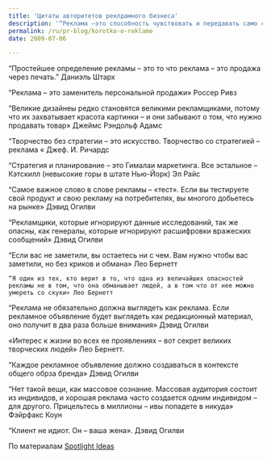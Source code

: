 ```yaml
---
title: 'Цитаты авторитетов реклдамного бизнеса'
description: '“Реклама –это способность чувствовать и передавать само сердцебиение бизнеса в словах, бумаге и чернилах». Лео Бернетт “Простейшее определение рекламы – это то что реклама – это продажа через печать.” Даниэль Штарх “Реклама – это заменитель персональной продажи» Россер Ривз'
permalink: /ru/pr-blog/korotko-o-reklame
date: 2009-07-06

---
```


“Простейшее определение рекламы – это то что реклама – это продажа через печать.” Даниэль Штарх

 “Реклама – это заменитель персональной продажи» Россер Ривз

 “Великие дизайнеы редко становятся великими рекламщиками, потому что их захватывает красота картинки – и они забывают о том, что нужно продавать товар» Джеймс Рэндольф Адамс

“Творчество без стратегии – это искусство. Творчество со стратегией – реклама « Джеф. И. Ричардс

“Стратегия и планирование – это Гималаи маркетинга. Все эстальное – Кэтскилл (невысокие горы в штате Нью-Йорк) Эл Райс

“Самое важное слово в слове рекламы – «тест». Если вы тестируете свой продукт и свою рекламу на потребителях, вы многого добьетесь на рынке»   Дэвид Огилви

“Рекламщики, которые игнорируют данные исследований, так же опасны, как генералы, которые игнорируют расшифровки вражеских сообщений» Дэвид Огилви

“Если вас не заметили, вы остаетесь ни с чем. Вам нужно чтобы вас заметили, но без криков и обмана» Лео Бернетт

	“Я один из тех, кто верит в то, что одна из величайших опасностей рекламы не в том, что она обманывает людей, а в том что от нее можно умереть со скуки» Лео Бернетт

“Реклама не обязательно должна выглядеть как реклама. Если рекламное объявление будет выглядеть как редакционный материал, оно получит в два раза больше внимания»  Дэвид Огилви

«Интерес к жизни во всех ее проявлениях – вот секрет великих творческих людей» Лео Бернетт.

“Каждое рекламное объявление должно создаваться в контексте общего обрза бренда» Дэвид Огилви

 “Нет такой вещи, как массовое сознание. Массовая аудитория состоит из индивидов, и хорошая реклама часто создается одним индивидом – для другого. Прицельтесь в миллионы – ивы попадете в никуда» Фэйрфакс Коун

 “Клиент не идиот. Он – ваша жена». Дэвид Огилви

По материалам <a href="http://www.spotlightideas.co.uk/?p=2414">Spotlight Ideas</a>


